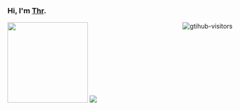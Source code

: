
### Hi, I'm <a href="https://tangsmallrong.github.io">Thr</a>.

<a href="https://github.com/Tangsmallrong/computer-vision-in-action">
    <img align="right" src="https://komarev.com/ghpvc/?username=Tangsmallrong&label=Visitors&color=green&logo=github" alt="gtihub-visitors" />
</a>

<div >
    <img  height="180px" src="https://github-readme-stats.vercel.app/api/top-langs/?username=Tangsmallrong&layout=compact&langs_count=6" />
    <img  src="https://github-readme-streak-stats.herokuapp.com/?user=Tangsmallrong&theme=blueberry-duo" />
</div>


<!--
<div align="center"> <img height="137px" src="https://github-readme-stats.vercel.app/api?username=Tangsmallrong&show_icons=trueline_height=21" /> </div>
-->

